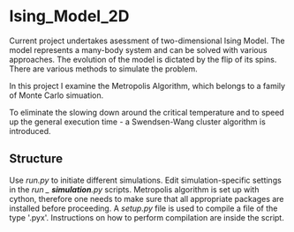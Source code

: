 # Ising_Model_2D

Current project undertakes asessment of two-dimensional Ising Model. The model represents a many-body system and can be solved with various approaches. The evolution of the model is dictated by the flip of its spins. There are various methods to simulate the problem. 

In this project I examine the Metropolis Algorithm, which belongs to a family of Monte Carlo simuation. 

To eliminate the slowing down around the critical temperature and to speed up the general execution time - a Swendsen-Wang cluster algorithm is introduced.


## Structure

Use _run.py_ to initiate different simulations. Edit simulation-specific settings in the _run _ __simulation__.py_ scripts. Metropolis algorithm is set up with cython, therefore one needs to make sure that all appropriate packages are installed before proceeding. A _setup.py_ file is used to compile a file of the type '.pyx'. Instructions on how to perform compilation are inside the script.
